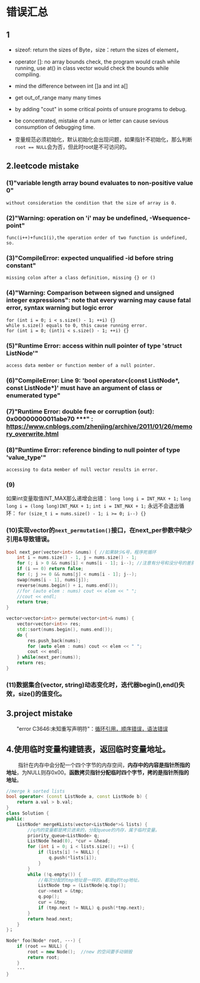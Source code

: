 # 错误汇总

## 1

+ sizeof: return the sizes of Byte，size：return the sizes of element，

+ operator []: no array bounds check, the program would crash while running, use at() in class vector would check the bounds while compiling.

+ mind the difference between int []a and int a[]

+ get out_of_range many many times

+ by adding "cout" in some critical points of unsure programs to debug.

+ be concentrated, mistake of a num or letter can cause sevious consumption of debugging time.

+ 变量规范必须初始化，默认初始化会出现问题，如果指针不初始化，那么判断``root == NULL``会为否，但此时root是不可访问的。

## 2.leetcode mistake

### (1)"variable length array bound evaluates to non-positive value 0"

    without consideration the condition that the size of array is 0.

### (2)"Warning: operation on 'i' may be undefined, -Wsequence-point"

    func(i++)+func1(i),the operation order of two function is undefined, so.

### (3)"CompileError: expected unqualified -id before string constant"

    missing colon after a class definition, missing {} or ()

### (4)"Warning: Comparison between signed and unsigned integer expressions": note that every warning may cause fatal error, syntax warning but logic error

    for (int i = 0; i < s.size() - 1; ++i) {}  
    while s.size() equals to 0, this cause running error.  
    for (int i = 0; (int)i < s.size() - 1; ++i) {}

### (5)"Runtime Error:  access within null pointer of type 'struct ListNode'"

    access data member or function member of a null pointer.

### (6)"CompileError: Line 9: 'bool operator<(const ListNode*, const ListNode*)' must have an argument of class or enumerated type"

### (7)"Runtime Error: double free or corruption (out): 0x00000000011abe70 ***" : <https://www.cnblogs.com/zhenjing/archive/2011/01/26/memory_overwrite.html>

### (8)"Runtime Error: reference binding to null pointer of type 'value_type'"

    accessing to data member of null vector results in error.

### (9)

如果int变量取值INT_MAX那么递增会出错：
`long long i = INT_MAX + 1;` `long long i = (long long)INT_MAX + 1;` `int i = INT_MAX + 1;`
永远不会退出循环：
``for (size_t i = nums.size() - 1; i >= 0; i--) {}``

### (10)实现vector的`next_permutation()`接口，在next_per参数中缺少引用&导致错误。

```c++
bool next_per(vector<int> &nums) { //如果缺少&号，程序死循环
    int i = nums.size() - 1, j = nums.size() - 1;
    for (; i > 0 && nums[i] < nums[i - 1]; i--); //注意有分号和没分号的差别
    if (i == 0) return false;
    for (; j >= 0 && nums[j] < nums[i - 1]; j--);
    swap(nums[i - 1], nums[j]);
    reverse(nums.begin() + i, nums.end());
    //for (auto elem : nums) cout << elem << " ";
    //cout << endl;
    return true;
}

vector<vector<int>> permute(vector<int>& nums) {
    vector<vector<int>> res;
    std::sort(nums.begin(), nums.end());
    do {
        res.push_back(nums);
        for (auto elem : nums) cout << elem << " ";
        cout << endl;
    } while(next_per(nums));
    return res;
}
```

### (11)数据集合(vector, string)动态变化时，迭代器begin(),end()失效，size()的值变化。

## 3.project mistake

&emsp;&emsp;"error C3646:未知重写声明符"：[循环引用，顺序错误，语法错误](https://blog.csdn.net/biubiu741/article/details/54958861)

## 4.使用临时变量构建链表，返回临时变量地址。

&emsp;&emsp; 指针在内存中会分配一个四个字节的内存空间，**内存中的内容是指针所指的地址**，为NULL则存0x00。**函数拷贝指针分配临时四个字节，拷的是指针所指的地址**。

```c++
//merge k sorted lists
bool operator< (const ListNode a, const ListNode b) {
    return a.val > b.val;
}
class Solution {
public:
    ListNode* mergeKLists(vector<ListNode*>& lists) {
        //q内的变量都是拷贝进来的，分配queue的内存，属于临时变量。
        priority_queue<ListNode> q;
        ListNode head(0), *cur = &head;
        for (int i = 0; i < lists.size(); ++i) {
            if (lists[i] != NULL) {
                q.push(*lists[i]);
            }
        }
        while (!q.empty()) {
            //每次分配的tmp地址是一样的，都是q的top地址。
            ListNode tmp = (ListNode)q.top();
            cur->next = &tmp;  
            q.pop();
            cur = &tmp;
            if (tmp.next != NULL) q.push(*tmp.next);
        }
        return head.next;
    }
}；
```

```c++
Node* foo(Node* root, ···) {
    if (root == NULL) {
        root = new Node();  //new 的空间要手动销毁
        return root;
    }
    ···
}
```